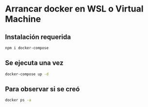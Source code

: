 # Arrancar docker en WSL o Virtual Machine

## Instalación requerida

```sh
npm i docker-compose
```

## Se ejecuta una vez

```sh
docker-compose up -d
```

## Para observar si se creó

```sh
docker ps -a
```
